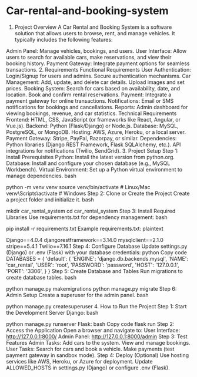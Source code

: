 # Car-rental-and-booking-system
1. Project Overview
A Car Rental and Booking System is a software solution that allows users to browse, rent, and manage vehicles. It typically includes the following features:

Admin Panel: Manage vehicles, bookings, and users.
User Interface: Allow users to search for available cars, make reservations, and view their booking history.
Payment Gateway: Integrate payment options for seamless transactions.
2. Requirements
Functional Requirements
User Authentication:
Login/Signup for users and admins.
Secure authentication mechanisms.
Car Management:
Add, update, and delete car details.
Upload images and set prices.
Booking System:
Search for cars based on availability, date, and location.
Book and confirm rental reservations.
Payment:
Integrate a payment gateway for online transactions.
Notifications:
Email or SMS notifications for bookings and cancellations.
Reports:
Admin dashboard for viewing bookings, revenue, and car statistics.
Technical Requirements
Frontend: HTML, CSS, JavaScript (or frameworks like React, Angular, or Vue.js).
Backend: Python (Flask/Django) or Node.js.
Database: MySQL, PostgreSQL, or MongoDB.
Hosting: AWS, Azure, Heroku, or a local server.
Payment Gateway: Stripe, PayPal, Razorpay, or similar.
Dependencies:
Python libraries (Django REST Framework, Flask SQLAlchemy, etc.).
API integrations for notifications (Twilio, SendGrid).
3. Project Setup
Step 1: Install Prerequisites
Python: Install the latest version from python.org.
Database: Install and configure your chosen database (e.g., MySQL Workbench).
Virtual Environment: Set up a Python virtual environment to manage dependencies.
bash

python -m venv venv
source venv/bin/activate   # Linux/Mac
venv\Scripts\activate      # Windows
Step 2: Clone or Create the Project
Create a project folder and initialize it.
bash

mkdir car_rental_system
cd car_rental_system
Step 3: Install Required Libraries
Use requirements.txt for dependency management:
bash

pip install -r requirements.txt
Example requirements.txt:
plaintext

Django==4.0.4
djangorestframework==3.14.0
mysqlclient==2.1.0
stripe==5.4.1
Twilio==7.16.1
Step 4: Configure Database
Update settings.py (Django) or .env (Flask) with your database credentials:
python
Copy code
DATABASES = {
    'default': {
        'ENGINE': 'django.db.backends.mysql',
        'NAME': 'car_rental',
        'USER': 'root',
        'PASSWORD': 'password',
        'HOST': '127.0.0.1',
        'PORT': '3306',
    }
}
Step 5: Create Database and Tables
Run migrations to create database tables.
bash

python manage.py makemigrations
python manage.py migrate
Step 6: Admin Setup
Create a superuser for the admin panel.
bash

python manage.py createsuperuser
4. How to Run the Project
Step 1: Start the Development Server
Django:
bash

python manage.py runserver
Flask:
bash
Copy code
flask run
Step 2: Access the Application
Open a browser and navigate to:
User Interface: http://127.0.0.1:8000/
Admin Panel: http://127.0.0.1:8000/admin
Step 3: Test Features
Admin Tasks:
Add cars to the system.
View and manage bookings.
User Tasks:
Search for cars and book a vehicle.
Make payments (test payment gateway in sandbox mode).
Step 4: Deploy (Optional)
Use hosting services like AWS, Heroku, or Azure for deployment.
Update ALLOWED_HOSTS in settings.py (Django) or configure .env (Flask).
